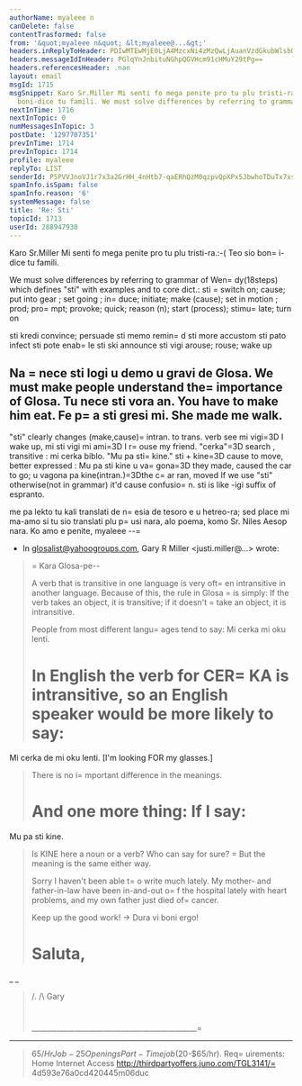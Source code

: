 ```yaml
---
authorName: myaleee n
canDelete: false
contentTrasformed: false
from: '&quot;myaleee n&quot; &lt;myaleee@...&gt;'
headers.inReplyToHeader: PDIwMTEwMjE0LjA4MzcxNi4zMzQwLjAuanVzdGkubWlsbGVyQGp1bm8uY29tPg==
headers.messageIdInHeader: PGlqYnJnbituNGhpQGVHcm91cHMuY29tPg==
headers.referencesHeader: .nan
layout: email
msgId: 1715
msgSnippet: Karo Sr.Miller Mi senti fo mega penite pro tu plu tristi-ra.:-( Teo sio
  boni-dice tu famili. We must solve differences by referring to grammar of
nextInTime: 1716
nextInTopic: 0
numMessagesInTopic: 3
postDate: '1297707351'
prevInTime: 1714
prevInTopic: 1714
profile: myaleee
replyTo: LIST
senderId: P5PVVJnoVJ1r7x3a2GrHH_4nHtb7-qaERhQzM0qzpvQpXPx5JbwhoTDuTx7xs6AEdARf6DY-HAyxhAOJ9eyzBpj2OTl9Gw
spamInfo.isSpam: false
spamInfo.reason: '6'
systemMessage: false
title: 'Re: Sti'
topicId: 1713
userId: 288947930
---
```


Karo Sr.Miller
Mi senti fo mega penite pro tu plu tristi-ra.:-(
Teo sio bon=
i-dice tu famili.

We must solve differences by referring to grammar of Wen=
dy(18steps) which defines "sti" with examples and to core dict.:
sti       =
       switch on; cause; put into gear ; set going ; 
                   in=
duce; initiate; make (cause); set in motion ; 
                   prod; pro=
mpt; provoke; quick; reason (n); 
                   start (process); stimu=
late; turn on 

sti kredi        convince; persuade 
sti memo         remin=
d 
sti more         accustom 
sti pato         infect
sti pote         enab=
le 
sti ski          announce 
sti vigi         arouse; rouse; wake up

Na =
nece sti logi u demo u gravi de Glosa.  	We must make people understand the=
 importance of Glosa.
Tu nece sti vora an.  	You have to make him eat.
Fe p=
a sti gresi mi.  	She made me walk.
----
"sti" clearly changes (make,cause)=
intran. to trans. verb
see mi  vigi=3D I wake up, mi sti vigi mi ami=3D I r=
ouse my friend.
"cerka"=3D search , transitive : mi cerka biblo.
"Mu pa sti=
 kine." sti + kine=3D cause to move, better expressed : Mu pa sti kine u va=
gona=3D they made, caused the car to go; u vagona pa 
kine(intran.)=3Dthe c=
ar ran, moved
If we use "sti" otherwise(not in grammar) it'd cause confusio=
n.
sti is like -igi suffix of espranto.

me pa lekto tu kali translati de n=
esia de tesoro e u hetreo-ra; sed place mi ma-amo si tu sio translati plu p=
usi nara, alo poema, komo Sr. Niles Aesop nara.
Ko amo e penite,
myaleee
--=
- In glosalist@yahoogroups.com, Gary R Miller <justi.miller@...> wrote:
>
>=
 Kara Glosa-pe--
> 
> A verb that is transitive in one language is very oft=
en intransitive in
> another language.  Because of this, the rule in Glosa =
is simply:  If the
> verb takes an object, it is transitive; if it doesn't =
take an object, it
> is intransitive.
> 
> People from most different langu=
ages tend to say:
> Mi cerka mi oku lenti.
> 
> In English the verb for CER=
KA is intransitive, so an English speaker
> would be more likely to say:
> =
Mi cerka de mi oku lenti.  [I'm looking FOR my glasses.]
> 
> There is no i=
mportant difference in the meanings.
> 
> And one more thing:  If I say:
> =
Mu pa sti kine.
> 
> Is KINE here a noun or a verb?  Who can say for sure? =
 But the meaning is
> the same either way.
> 
> Sorry I haven't been able t=
o write much lately.  My mother- and
> father-in-law have been in-and-out o=
f the hospital lately with heart
> problems, and my own father just died of=
 cancer.
> 
> Keep up the good work!
> -> Dura vi boni ergo!
> 
> Saluta,
>=
 _ _
>  /.
> /\   Gary
> #
> ______________________________________________=
______________
> $65/Hr Job - 25 Openings
> Part-Time job ($20-$65/hr). Req=
uirements: Home Internet Access
> http://thirdpartyoffers.juno.com/TGL3141/=
4d593e76a0cd420445m06duc
>



